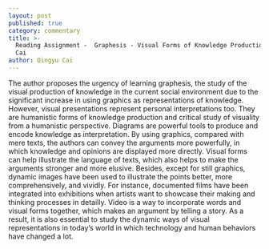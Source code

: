 ```yaml
---
layout: post
published: true
category: commentary
title: >-
  Reading Assignment -  Graphesis - Visual Forms of Knowledge Production: Qingyu
  Cai
author: Qingyu Cai
---
```

The author proposes the urgency of learning graphesis, the study of the visual production of knowledge in the current social environment due to the significant increase in using graphics as representations of knowledge. However, visual presentations represent personal interpretations too. They are humanistic forms of knowledge production and critical study of visuality from a humanistic perspective. Diagrams are powerful tools to produce and encode knowledge as interpretation. 
By using graphics, compared with mere texts, the authors can convey the arguments more powerfully, in which knowledge and opinions are displayed more directly. Visual forms can help illustrate the language of texts, which also helps to make the arguments stronger and more elusive. Besides, except for still graphics, dynamic images have been used to illustrate the points better, more comprehensively, and vividly. For instance, documented films have been integrated into exhibitions when artists want to showcase their making and thinking processes in detailly. Video is a way to incorporate words and visual forms together, which makes an argument by telling a story. As a result, it is also essential to study the dynamic ways of visual representations in today’s world in which technology and human behaviors have changed a lot.
